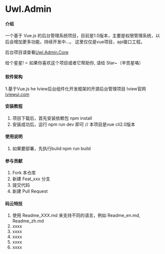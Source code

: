 # Uwl.Admin

#### 介绍
一个基于 Vue.js 的后台管理系统项目，目前是1.0版本，主要是权限管理系统，以后会增加更多功能，持续开发中...。
这里仅仅是vue项目，api接口工程。

后台项目请查看[Uwl.Admin.Core](https://github.com/GeorGeWzw/Uwl.Admin.Core)


给个星星! ⭐️
如果你喜欢这个项目或者它帮助你, 请给 Star~（辛苦星咯）

#### 软件架构
1.基于Vue.js he Iview后台组件化开发框架的开源后台管理项目
Iview官网 [iviewui.com](https://www.iviewui.com/)


#### 安装教程

1. 项目下载后，首先安装依赖包    npm install
2. 安装成功后，运行  npm run dev   即可 // 本项目是vue cli2.0版本

#### 使用说明

1. 如果要部署，先执行bulid     npm run build     

#### 参与贡献

1. Fork 本仓库
2. 新建 Feat_xxx 分支
3. 提交代码
4. 新建 Pull Request


#### 码云特技

1. 使用 Readme\_XXX.md 来支持不同的语言，例如 Readme\_en.md, Readme\_zh.md
2. xxxx
3. xxxx
4. xxxx
5. xxxx
6. xxxx
